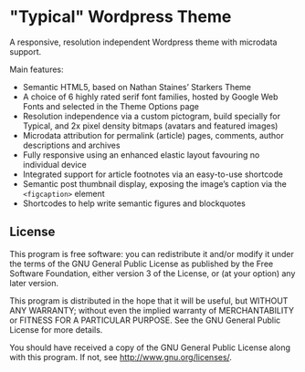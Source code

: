 "Typical" Wordpress Theme
=======================

A responsive, resolution independent Wordpress theme with microdata support.

Main features:

* Semantic HTML5, based on Nathan Staines’ Starkers Theme
* A choice of 6 highly rated serif font families, hosted by Google Web Fonts and selected in the Theme Options page
* Resolution independence via a custom pictogram, build specially for Typical, and 2x pixel density bitmaps (avatars and featured images)
* Microdata attribution for permalink (article) pages, comments, author descriptions and archives
* Fully responsive using an enhanced elastic layout favouring no individual device
* Integrated support for article footnotes via an easy-to-use shortcode
* Semantic post thumbnail display, exposing the image’s caption via the `<figcaption>` element
* Shortcodes to help write semantic figures and blockquotes

License
------------------------

This program is free software: you can redistribute it and/or modify
it under the terms of the GNU General Public License as published by
the Free Software Foundation, either version 3 of the License, or
(at your option) any later version.

This program is distributed in the hope that it will be useful,
but WITHOUT ANY WARRANTY; without even the implied warranty of
MERCHANTABILITY or FITNESS FOR A PARTICULAR PURPOSE.  See the
GNU General Public License for more details.

You should have received a copy of the GNU General Public License
along with this program.  If not, see <http://www.gnu.org/licenses/>.